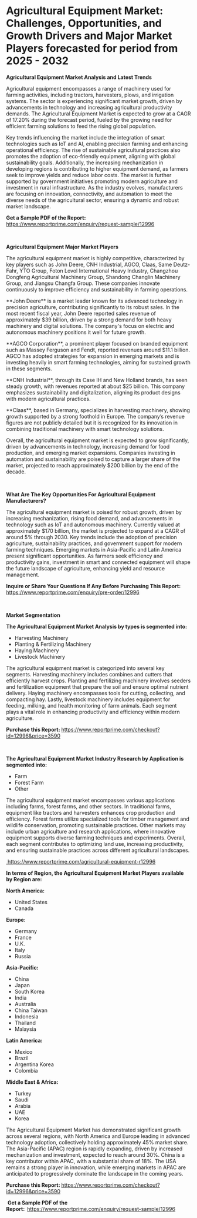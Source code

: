 <p><h1>Agricultural Equipment Market: Challenges, Opportunities, and Growth Drivers and Major Market Players forecasted for period from 2025 - 2032</h1></p><p><strong>Agricultural Equipment Market Analysis and Latest Trends</strong></p>
<p><p>Agricultural equipment encompasses a range of machinery used for farming activities, including tractors, harvesters, plows, and irrigation systems. The sector is experiencing significant market growth, driven by advancements in technology and increasing agricultural productivity demands. The Agricultural Equipment Market is expected to grow at a CAGR of 17.20% during the forecast period, fueled by the growing need for efficient farming solutions to feed the rising global population.</p><p>Key trends influencing the market include the integration of smart technologies such as IoT and AI, enabling precision farming and enhancing operational efficiency. The rise of sustainable agricultural practices also promotes the adoption of eco-friendly equipment, aligning with global sustainability goals. Additionally, the increasing mechanization in developing regions is contributing to higher equipment demand, as farmers seek to improve yields and reduce labor costs. The market is further supported by government initiatives promoting modern agriculture and investment in rural infrastructure. As the industry evolves, manufacturers are focusing on innovation, connectivity, and automation to meet the diverse needs of the agricultural sector, ensuring a dynamic and robust market landscape.</p></p>
<p><strong>Get a Sample PDF of the Report:&nbsp;</strong> <a href="https://www.reportprime.com/enquiry/request-sample/12996?utm_campaign=4520&utm_medium=2&utm_source=Github&utm_content=ia&utm_term=17052025&utm_id=agricultural-equipment">https://www.reportprime.com/enquiry/request-sample/12996</a></p>
<p>&nbsp;</p>
<p><strong>Agricultural Equipment Major Market Players</strong></p>
<p><p>The agricultural equipment market is highly competitive, characterized by key players such as John Deere, CNH Industrial, AGCO, Claas, Same Deutz-Fahr, YTO Group, Foton Lovol International Heavy Industry, Changzhou Dongfeng Agricultural Machinery Group, Shandong Changlin Machinery Group, and Jiangsu Changfa Group. These companies innovate continuously to improve efficiency and sustainability in farming operations.</p><p>**John Deere** is a market leader known for its advanced technology in precision agriculture, contributing significantly to its robust sales. In the most recent fiscal year, John Deere reported sales revenue of approximately $39 billion, driven by a strong demand for both heavy machinery and digital solutions. The company's focus on electric and autonomous machinery positions it well for future growth.</p><p>**AGCO Corporation**, a prominent player focused on branded equipment such as Massey Ferguson and Fendt, reported revenues around $11.1 billion. AGCO has adopted strategies for expansion in emerging markets and is investing heavily in smart farming technologies, aiming for sustained growth in these segments.</p><p>**CNH Industrial**, through its Case IH and New Holland brands, has seen steady growth, with revenues reported at about $25 billion. This company emphasizes sustainability and digitalization, aligning its product designs with modern agricultural practices.</p><p>**Claas**, based in Germany, specializes in harvesting machinery, showing growth supported by a strong foothold in Europe. The company’s revenue figures are not publicly detailed but it is recognized for its innovation in combining traditional machinery with smart technology solutions.</p><p>Overall, the agricultural equipment market is expected to grow significantly, driven by advancements in technology, increasing demand for food production, and emerging market expansions. Companies investing in automation and sustainability are poised to capture a larger share of the market, projected to reach approximately $200 billion by the end of the decade.</p></p>
<p>&nbsp;</p>
<p><strong>What Are The Key Opportunities For Agricultural Equipment Manufacturers?</strong></p>
<p><p>The agricultural equipment market is poised for robust growth, driven by increasing mechanization, rising food demand, and advancements in technology such as IoT and autonomous machinery. Currently valued at approximately $170 billion, the market is projected to expand at a CAGR of around 5% through 2030. Key trends include the adoption of precision agriculture, sustainability practices, and government support for modern farming techniques. Emerging markets in Asia-Pacific and Latin America present significant opportunities. As farmers seek efficiency and productivity gains, investment in smart and connected equipment will shape the future landscape of agriculture, enhancing yield and resource management.</p></p>
<p><strong>Inquire or Share Your Questions If Any Before Purchasing This Report:</strong> <a href="https://www.reportprime.com/enquiry/pre-order/12996?utm_campaign=4520&utm_medium=2&utm_source=Github&utm_content=ia&utm_term=17052025&utm_id=agricultural-equipment">https://www.reportprime.com/enquiry/pre-order/12996</a></p>
<p>&nbsp;</p>
<p><strong>Market Segmentation</strong></p>
<p><strong>The Agricultural Equipment Market Analysis by types is segmented into:</strong></p>
<p><ul><li>Harvesting Machinery</li><li>Planting & Fertilizing Machinery</li><li>Haying Machinery</li><li>Livestock Machinery</li></ul></p>
<p><p>The agricultural equipment market is categorized into several key segments. Harvesting machinery includes combines and cutters that efficiently harvest crops. Planting and fertilizing machinery involves seeders and fertilization equipment that prepare the soil and ensure optimal nutrient delivery. Haying machinery encompasses tools for cutting, collecting, and compacting hay. Lastly, livestock machinery includes equipment for feeding, milking, and health monitoring of farm animals. Each segment plays a vital role in enhancing productivity and efficiency within modern agriculture.</p></p>
<p><strong>Purchase this Report:&nbsp;</strong><a href="https://www.reportprime.com/checkout?id=12996&price=3590&utm_campaign=4520&utm_medium=2&utm_source=Github&utm_content=ia&utm_term=17052025&utm_id=agricultural-equipment">https://www.reportprime.com/checkout?id=12996&price=3590</a></p>
<p>&nbsp;</p>
<p><strong>The Agricultural Equipment Market Industry Research by Application is segmented into:</strong></p>
<p><ul><li>Farm</li><li>Forest Farm</li><li>Other</li></ul></p>
<p><p>The agricultural equipment market encompasses various applications including farms, forest farms, and other sectors. In traditional farms, equipment like tractors and harvesters enhances crop production and efficiency. Forest farms utilize specialized tools for timber management and wildlife conservation, promoting sustainable practices. Other markets may include urban agriculture and research applications, where innovative equipment supports diverse farming techniques and experiments. Overall, each segment contributes to optimizing land use, increasing productivity, and ensuring sustainable practices across different agricultural landscapes.</p></p>
<p><a href="https://www.reportprime.com/agricultural-equipment-r12996?utm_campaign=4520&utm_medium=2&utm_source=Github&utm_content=ia&utm_term=17052025&utm_id=agricultural-equipment">&nbsp;https://www.reportprime.com/agricultural-equipment-r12996</a></p>
<p><strong>In terms of Region, the Agricultural Equipment Market Players available by Region are:</strong></p>
<p>
    <p> <strong> North America: </strong>
        <ul>
            <li>United States</li>
            <li>Canada</li>
        </ul>
        </p> 
    <p> <strong> Europe: </strong>
        <ul>
            <li>Germany</li>
            <li>France</li>
            <li>U.K.</li>
            <li>Italy</li>
            <li>Russia</li>
        </ul>
        </p> 
    <p> <strong> Asia-Pacific: </strong>
        <ul>
            <li>China</li>
            <li>Japan</li>
            <li>South Korea</li>
            <li>India</li>
            <li>Australia</li>
            <li>China Taiwan</li>
            <li>Indonesia</li>
            <li>Thailand</li>
            <li>Malaysia</li>
        </ul>
        </p> 
    <p> <strong> Latin America: </strong>
        <ul>
            <li>Mexico</li>
            <li>Brazil</li>
            <li>Argentina Korea</li>
            <li>Colombia</li>
        </ul>
        </p> 
    <p> <strong> Middle East & Africa: </strong>
        <ul>
            <li>Turkey</li>
            <li>Saudi</li>
            <li>Arabia</li>
            <li>UAE</li>
            <li>Korea</li>
        </ul>
    </p>
    </p>
<p><p>The Agricultural Equipment Market has demonstrated significant growth across several regions, with North America and Europe leading in advanced technology adoption, collectively holding approximately 45% market share. The Asia-Pacific (APAC) region is rapidly expanding, driven by increased mechanization and investment, expected to reach around 30%. China is a key contributor within APAC, with a substantial share of 18%. The USA remains a strong player in innovation, while emerging markets in APAC are anticipated to progressively dominate the landscape in the coming years.</p></p>
<p><strong>Purchase this Report: </strong><a href="https://www.reportprime.com/checkout?id=12996&price=3590&utm_campaign=4520&utm_medium=2&utm_source=Github&utm_content=ia&utm_term=17052025&utm_id=agricultural-equipment">https://www.reportprime.com/checkout?id=12996&price=3590</a></p>
<p>&nbsp;<strong>Get a Sample PDF of the Report:&nbsp;&nbsp;</strong><a href="https://www.reportprime.com/enquiry/request-sample/12996?utm_campaign=4520&utm_medium=2&utm_source=Github&utm_content=ia&utm_term=17052025&utm_id=agricultural-equipment">https://www.reportprime.com/enquiry/request-sample/12996</a></p>
<p><strong></strong></p>
<p><p></p><p></p><p></p></p>